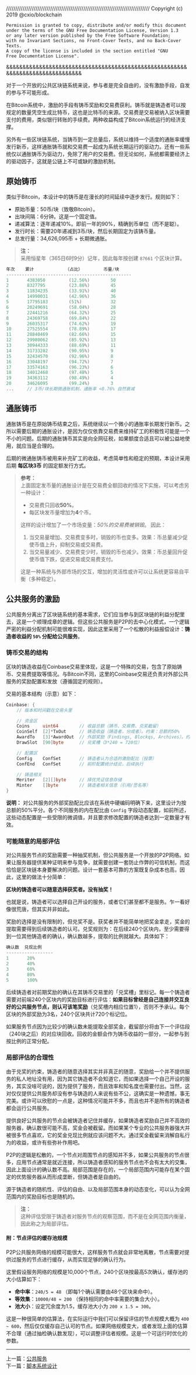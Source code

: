 //////////////////////////////////////////////////////////////////////////////
Copyright (c) 2019 @cxio/blockchain

    Permission is granted to copy, distribute and/or modify this document
    under the terms of the GNU Free Documentation License, Version 1.3
    or any later version published by the Free Software Foundation;
    with no Invariant Sections, no Front-Cover Texts, and no Back-Cover Texts.
    A copy of the license is included in the section entitled "GNU
    Free Documentation License".
&&&&&&&&&&&&&&&&&&&&&&&&&&&&&&&&&&&&&&&&&&&&&&&&&&&&&&&&&&&&&&&&&&&&&&&&&&&&&&


对于一个开放的公共区块链系统来说，参与者是完全自由的，没有激励手段，自发的参与不可能形成。

在Bitcoin系统中，激励的手段有铸币奖励和交易费获利。铸币就是铸造者可以按规定的数量凭空生成比特币，这也是比特币的来源。交易费是交易被纳入区块需要支付的费用，类似银行转账的手续费。两种收益构成了Bitcoin系统运行的经济支撑。

另外有一些区块链系统，当铸币到一定总量后，系统以维持一个适度的通胀率缓慢发行新币，这样通胀铸币就和交易费一起成为系统长期运行的驱动力。还有一些系统仅以通胀铸币为驱动力，免除了用户的交易费。但无论如何，系统都需要经济上的驱动因子，这就是公链上不可或缺的激励机制。



## 原始铸币

类似于Bitcoin，本设计中的铸币是在漫长的时间延续中逐步发行。规则如下：

- 原始币量：50币/块（致敬Bitcoin）。
- 出块间隔：6分钟。这是一个固定值。
- 递减算法：逐年递减10%。即前一年的90%，精确到币单位（而不是聪）。
- 发行时长：需要20年递减到3币/块，然后长期固定为该铸币量。
- 总发行量：34,626,095币 + 长期微通胀。

> **注：**<br>
> 采用恒星年（365日6时9分）记年，因此每年按创建 `87661` 个区块计算。<br>

```go
年次    累计            （占比）        币量/块
------------------------------------------------
1       4383050         (12.56%)        50
2       8327795         (23.86%)        45
3       11834235        (33.91%)        40
4       14990031        (42.96%)        36
5       17795183        (51%)           32
6       20249691        (58.04%)        28
7       22441216        (64.32%)        25
8       24369758        (69.84%)        22
9       26035317        (74.62%)        19
10      27525554        (78.89%)        17
11      28840469        (82.66%)        15
12      29980062        (85.92%)        13
13      30944333        (88.69%)        11
14      31733282        (90.95%)        9
15      32434570        (92.96%)        8
16      33048197        (94.72%)        7
17      33574163        (96.23%)        6
18      34012468        (97.48%)        5
19      34363112        (98.49%)        4
20      34626095        (99.24%)        3
...     // 3币/块长期微通胀机制，通胀率 <0.76% 自然衰减
```



## 通胀铸币

通胀铸币是在原始铸币结束之后，系统继续以一个微小的通胀率长期发行新币。之所以需要后期的通胀设计，是因为仅仅依靠交易费来维持矿工的积极性可能是一个不小的问题。后期的通胀铸币其实是向全网征税，如果额度合适且可以被公益地使用，就应当是合理的。

后期的微通胀铸币被用来补充矿工的收益，考虑简单性和稳定的预期，本设计采用后期 **每区块3币** 的固定额发行方式。

> **参考：**<br>
> 上面固定发币量的通胀设计是在交易费全额回收的情况下实施，可以考虑另一种设计：
> - 交易费只回收**50%**。
> - 每区块发币量增加为**4**个币。
>
> 这样的设计增加了一个市场变量：*50%的交易费被销毁*。
> 因此：
> 1. 当交易量增加、交易费变多时，销毁的币也变多。效果：币总量减少促使币值上升，抑制交易或交易费。
> 2. 当交易量减少、交易费变少时，销毁的币也减少。效果：币总量回升促使币值下跌，促进交易或交易费支付。
>
> 这是一种系统与外部市场的交互，增加的灵活性或许可以让系统更容易自平衡（多种稳定）。


## 公共服务的激励

公共服务分离出了区块链系统的基本需求，它们应当参与到区块链的利益分配里去，这是一个顺理成章的逻辑。但这些公共服务是P2P的去中心化模式，一个逻辑严密的利益分配机制可能很难实现，因此这里采用了一个松散的利益报偿设计：**铸造者收益的 `50%` 分配给公共服务**。


### 铸币交易的结构

区块的铸造收益在Coinbase交易里体现，这是一个特殊的交易，包含了原始铸币、交易费提取等情况。与Bitcoin不同，这里的Coinbase交易还负责对外部公共服务的奖励配置和发放（遵循固定的规则）。

交易的基本结构（示意）如下：

```go
Coinbase: {
    // 版本和时间戳在交易头里

    // 资金区
    Coins     uint64        // 收益总额（铸币、交易费、兑奖截留）
    CoinSelf  [2]*TxOut     // 铸造收益（铸造者，分成者）。约束：总额的50%
    AwardTo   [3]*AwardOut  // 外部奖励（Findings, Blockqs, Archives）。约束：总额的50%
    DrawSlot  [90]byte      // 兑奖槽（3*240 = 720位）

    // 配置区
    Config    ConfSet       // 铸造者认为合适的激励配比（投票）
    ConfEnd   ConfSet       // 前阶配置统计结论，后续执行

    // 铸造相关
    Meriter   [2][]byte     // 择优凭证信息存储
    Minter    []byte        // 铸造者相关信息（引用/签名等）
}
```

**说明：**
对公共服务的外部奖励配比应该在系统中硬编码明确下来，这里设计为按总额的50%平分。各个不同服务的内在配比由 `Config` 字段动态配置，如前所述，这些动态配置是一些受限的微调值，并且要求修改配置的铸造者达到一定数量才有效。


### 可能随意的局部评估

对公共服务节点的奖励需要一种抽奖机制，但公共服务是一个开放的P2P网络。如果让服务器提供某种证明来参与竞争，就需要创建一套防止作弊的可信机制，而这恰恰是区块链本身要解决的问题。设计一套基本可靠的方案既复杂成本也高，因此，这里的做法十分简单：

**区块的铸造者可以随意选择获奖者。没有抽奖！**

也就是说，铸造者可以选择自己开设的服务，或者它们甚至都不是服务。乍一看好像很荒唐，但其实并非如此。

奖励的选择是没有限制的，但兑奖不是。获奖者并不能简单地把奖金拿走，奖金的提取需要得到后续铸造者的认可。兑奖规则为：在后续240个区块内，至少需要得到一位其他铸造者的确认，确认数越多，提取的比例就越大。具体如下：

```go
确认数  兑现比例
------------------
1       20%
2       40%
3       60%
4       80%
5       100%
```

后续铸造者对前期奖励的确认在其铸币交易里的「兑奖槽」里标记。每一个铸造者需要对前端240个区块内的奖励目标进行评估：**如果目标曾经是自己连接并交互良好的公共服务节点，则认可该笔奖励**（兑奖槽内相应位置1），否则不予承认。每个区块的外部奖励为3名，240个区块共计720个标记位。

如果服务节点因为比较少的确认数未能提取全部奖金，截留部分将由下一个评估段（240块之后）的对应块回收。回收的金额会作为铸币收益的一部分，一起参与到按比例的正常分配。


### 局部评估的合理性

由于兑奖的约束，铸造者的随意选择其实并非真正的随意，奖励给一个并不提供服务的私人地址没有用，因为其它铸造者不会知道它，而如果选择一个自己开设的服务，其实没啥可说的，因为提供了服务，而且效率和知名度也需要付出。当然，这对仅仅提供公共服务却没有参与铸造的人来说有些不公，这确实是一种遗憾，事无完美。或许可以欣慰的一点是，这种情况可能并不多，而且也并不是所有的铸造者都会运行公共服务。

提供良好公共服务的节点会被铸造者记住并缓存，如果铸造者奖励自己并不高效的服务器，确认数很可能不高，奖金会被截留。而如果某个专业的公共服务器强大并被很多节点喜欢，它的奖金兑现比例就应该问题不大。通过奖金截留来消解自私行为的收益，或许有些弥补作用吧。

P2P的逻辑是松散的，一个节点对周围节点的感知并不多，如果公共服务的节点很多，应用节点通常是就近连接，所以铸造者感知的服务节点也不会有太大的交集，因此上面设计的确认数不高。局部范围是存在的，一个局部范围内可能存在某个固定的优势服务器从而形成垄断，但铸造者是自由的。

源于铸造者的随机性、评估的自由、以及局部范围本身的动态变化，可以认为全网范围内的奖励目标也是随机的。

> **注：**<br>
> 这种评估受限于铸造者对服务节点的观察范围，而不是在全网范围内衡量，因此称之为局部评估。<br>


#### 附：节点评估的缓存池规模

P2P公共服务网络的规模可能很大，这样服务节点就会非常地离散，节点需要对提供过服务的节点进行缓存，从而实现足够的确认行为。

这里假设服务网络的规模是10,000个节点，240个区块按最高5次确认，缓存池的大小估算如下：

- **命中率**：`240/5 = 48` （即每1个确认需要由48个区块来命中）。
- **等效集**：`10000/48 ≈ 200` （保持相同的命中率需要的集合大小）。
- **池大小**：设定冗余度为1.5，缓存池大小为 `200 x 1.5 = 300`。

这是一种很简单的估算法，在实际运行中我们可以保留评估的节点规模大概为 `400 ~ 600`，然后仅仅缓存自己认可的节点。如果网络规模变大，或者发现上面的估算不合理（通过抽检确认数发现），可以调整评估者规模。这是一个可运行时优化的参数。



-------------------------------------------------------------------------------

上一篇：[公共服务](3.公共服务.md)<br>
下一篇：[脚本系统设计](5.脚本系统设计.md)<br>
